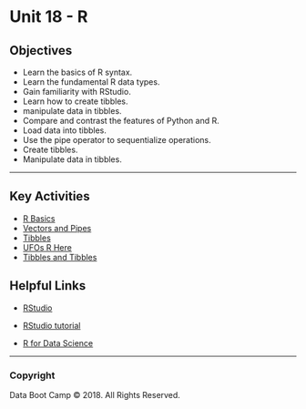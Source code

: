 # Unit 18 - R

## Objectives

* Learn the basics of R syntax.
* Learn the fundamental R data types.
* Gain familiarity with RStudio.
* Learn how to create tibbles.
* manipulate data in tibbles.
* Compare and contrast the features of Python and R.
* Load data into tibbles.
* Use the pipe operator to sequentialize operations.
* Create tibbles.
* Manipulate data in tibbles.

- - -

## Key Activities

* [R Basics](1/Activities/02_Stu_RBasics)
* [Vectors and Pipes](1/Activities/03_Ins_Vectors)
* [Tibbles](1/Activities/06_Stu_Tibble)
* [UFOs R Here](2/Activities/01-Stu_UFO)
* [Tibbles and Tibbles](2/Activities/03-Stu_Tibbles_and_Tibbles)

## Helpful Links

* [RStudio](https://www.rstudio.com/)

* [RStudio tutorial](https://data-flair.training/blogs/rstudio-tutorial/)

* [R for Data Science](http://r4ds.had.co.nz/)

- - -

### Copyright

Data Boot Camp © 2018. All Rights Reserved.
